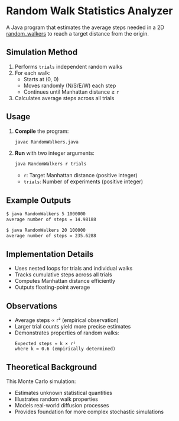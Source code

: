 # Random Walk Statistics Analyzer

A Java program that estimates the average steps needed in a 2D [random_walkers](https://github.com/Abdullahon2006/random_walker) to reach a target distance from the origin.

## **Simulation Method**
1. Performs `trials` independent random walks
2. For each walk:
   - Starts at (0, 0)
   - Moves randomly (N/S/E/W) each step
   - Continues until Manhattan distance ≥ `r`
3. Calculates average steps across all trials

## **Usage**
1. **Compile** the program:
   ```bash
   javac RandomWalkers.java
   ```
2. **Run** with two integer arguments:
   ```bash
   java RandomWalkers r trials
   ```
   - `r`: Target Manhattan distance (positive integer)
   - `trials`: Number of experiments (positive integer)

## **Example Outputs**
```bash
$ java RandomWalkers 5 1000000
average number of steps = 14.98188

$ java RandomWalkers 20 100000
average number of steps = 235.6288
```

## **Implementation Details**
- Uses nested loops for trials and individual walks
- Tracks cumulative steps across all trials
- Computes Manhattan distance efficiently
- Outputs floating-point average

## **Observations**
- Average steps ∝ r² (empirical observation)
- Larger trial counts yield more precise estimates
- Demonstrates properties of random walks:
  ```
  Expected steps ≈ k × r²
  where k ≈ 0.6 (empirically determined)
  ```

## **Theoretical Background**
This Monte Carlo simulation:
- Estimates unknown statistical quantities
- Illustrates random walk properties
- Models real-world diffusion processes
- Provides foundation for more complex stochastic simulations
